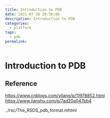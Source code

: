 ```yaml
---
title: Introduction to PDB
date: 2021-07-28 20:50:00
description: Introduction to PDB
categories: 
  - platform
tags: 
  - pdb
permalink:
---
```


# Introduction to PDB


## Reference
https://www.cnblogs.com/yilang/p/11978852.html
https://www.jianshu.com/p/7ad20a047bb4

../rsc/The_RSDS_pdb_format.mhtml